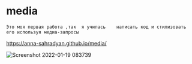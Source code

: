 # media
``Это моя первая работа ,так  я училась    написать код и стилизовать его используя медиа-запросы ``

 https://anna-sahradyan.github.io/media/

![Screenshot 2022-01-19 083739](https://user-images.githubusercontent.com/71427017/150174880-fab6235b-f216-49a7-b33b-2340a39a968b.png)
